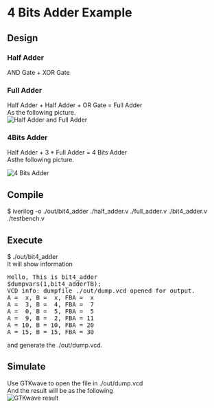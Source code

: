 # 4 Bits Adder Example 
## Design
### Half Adder 
AND Gate + XOR Gate   

### Full Adder 
Half Adder + Half Adder + OR Gate = Full Adder   
As the following picture.  
![Half Adder and Full Adder](https://github.com/milochen0418/hello-verilog/raw/master/examples/4bits_adder/blueprint_full_adder.png)

### 4Bits Adder 
Half Adder +  3 * Full Adder  = 4 Bits Adder   
Asthe following picture.  

![4 Bits Adder](https://github.com/milochen0418/hello-verilog/raw/master/examples/4bits_adder/blueprint_4bits_adder.png)  

## Compile
$ iverilog -o ./out/bit4_adder ./half_adder.v ./full_adder.v ./bit4_adder.v ./testbench.v  


## Execute 
$ ./out/bit4_adder  
It will show information    
<pre>
Hello, This is bit4_adder
$dumpvars(1,bit4_adderTB);
VCD info: dumpfile ./out/dump.vcd opened for output.
A =  x, B =  x, FBA =  x
A =  3, B =  4, FBA =  7
A =  0, B =  5, FBA =  5
A =  9, B =  2, FBA = 11
A = 10, B = 10, FBA = 20
A = 15, B = 15, FBA = 30
</pre>
and generate the ./out/dump.vcd.   

## Simulate  
Use GTKwave to open the file in ./out/dump.vcd   
And the result will be as the following   
![GTKwave result](https://github.com/milochen0418/hello-verilog/raw/master/examples/4bits_adder/result.png)  


